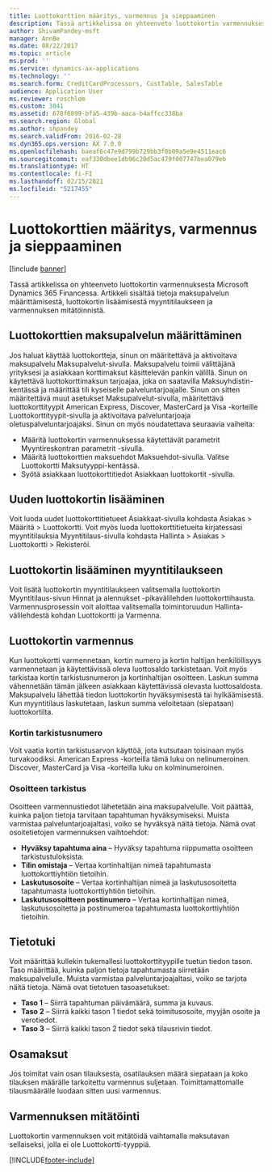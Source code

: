 ```yaml
---
title: Luottokorttien määritys, varmennus ja sieppaaminen
description: Tässä artikkelissa on yhteenveto luottokortin varmennuksesta Microsoft Dynamics 365 Financessa. Artikkeli sisältää tietoja maksupalvelun määrittämisestä, luottokortin lisäämisestä myyntitilaukseen ja varmennuksen mitätöinnistä.
author: ShivamPandey-msft
manager: AnnBe
ms.date: 08/22/2017
ms.topic: article
ms.prod: ''
ms.service: dynamics-ax-applications
ms.technology: ''
ms.search.form: CreditCardProcessors, CustTable, SalesTable
audience: Application User
ms.reviewer: roschlom
ms.custom: 3041
ms.assetid: 678f6899-bfa5-439b-aaca-b4affcc338ba
ms.search.region: Global
ms.author: shpandey
ms.search.validFrom: 2016-02-28
ms.dyn365.ops.version: AX 7.0.0
ms.openlocfilehash: baeaf6c47e9d799b729bb3f0b09a5e9e4511eac6
ms.sourcegitcommit: eaf330dbee1db96c20d5ac479f007747bea079eb
ms.translationtype: HT
ms.contentlocale: fi-FI
ms.lasthandoff: 02/15/2021
ms.locfileid: "5217455"
---
```

# <a name="credit-card-setup-authorization-and-capture"></a>Luottokorttien määritys, varmennus ja sieppaaminen

[!include [banner](../includes/banner.md)]

Tässä artikkelissa on yhteenveto luottokortin varmennuksesta Microsoft Dynamics 365 Financessa. Artikkeli sisältää tietoja maksupalvelun määrittämisestä, luottokortin lisäämisestä myyntitilaukseen ja varmennuksen mitätöinnistä.

<a name="setting-up-the-credit-card-payment-service"></a>Luottokorttien maksupalvelun määrittäminen
------------------------------------------

Jos haluat käyttää luottokortteja, sinun on määritettävä ja aktivoitava maksupalvelu Maksupalvelut-sivulla. Maksupalvelu toimii välittäjänä yrityksesi ja asiakkaan korttimaksut käsittelevän pankin välillä. Sinun on käytettävä luottokorttimaksun tarjoajaa, joka on saatavilla Maksuyhdistin-kentässä ja määrittää tili kyseiselle palveluntarjoajalle. Sinun on sitten määritettävä muut asetukset Maksupalvelut-sivulla, määritettävä luottokorttityypit American Express, Discover, MasterCard ja Visa -korteille Luottokorttityypit-sivulla ja aktivoitava palveluntarjoaja oletuspalveluntarjoajaksi. Sinun on myös noudatettava seuraavia vaiheita:
-   Määritä luottokortin varmennuksessa käytettävät parametrit Myyntireskontran parametrit -sivulla.
-   Määritä luottokorttien maksuehdot Maksuehdot-sivulla. Valitse Luottokortti Maksutyyppi-kentässä.
-   Syötä asiakkaan luottokorttitiedot Asiakkaan luottokortit -sivulla.

## <a name="adding-a-new-credit-card"></a>Uuden luottokortin lisääminen
Voit luoda uudet luottokorttitietueet Asiakkaat-sivulla kohdasta Asiakas > Määritä > Luottokortti. Voit myös luoda luottokorttitietueita kirjatessasi myyntitilauksia Myyntitilaus-sivulla kohdasta Hallinta > Asiakas > Luottokortti > Rekisteröi.

<a name="adding-a-credit-card-to-a-sales-order"></a>Luottokortin lisääminen myyntitilaukseen
-------------------------------------

Voit lisätä luottokortin myyntitilaukseen valitsemalla luottokortin Myyntitilaus-sivun Hinnat ja alennukset -pikavälilehden luottokorttihausta. Varmennusprosessin voit aloittaa valitsemalla toimintoruudun Hallinta-välilehdestä kohdan Luottokortti ja Varmenna.

<a name="authorizing-a-credit-card"></a>Luottokortin varmennus
-------------------------

Kun luottokortti varmennetaan, kortin numero ja kortin haltijan henkilöllisyys varmennetaan ja käytettävissä oleva luottosaldo tarkistetaan. Voit myös tarkistaa kortin tarkistusnumeron ja kortinhaltijan osoitteen. Laskun summa vähennetään tämän jälkeen asiakkaan käytettävissä olevasta luottosaldosta. Maksupalvelu lähettää tiedon luottokortin hyväksymisestä tai hylkäämisestä. Kun myyntitilaus laskutetaan, laskun summa veloitetaan (siepataan) luottokortilta.

### <a name="card-verification-value"></a>Kortin tarkistusnumero

Voit vaatia kortin tarkistusarvon käyttöä, jota kutsutaan toisinaan myös turvakoodiksi. American Express -korteilla tämä luku on nelinumeroinen. Discover, MasterCard ja Visa -korteilla luku on kolminumeroinen.

### <a name="address-verification"></a>Osoitteen tarkistus

Osoitteen varmennustiedot lähetetään aina maksupalvelulle. Voit päättää, kuinka paljon tietoja tarvitaan tapahtuman hyväksymiseksi. Muista varmistaa palveluntarjoajaltasi, voiko se hyväksyä näitä tietoja. Nämä ovat osoitetietojen varmennuksen vaihtoehdot:
-   **Hyväksy tapahtuma aina** – Hyväksy tapahtuma riippumatta osoitteen tarkistustuloksista.
-   **Tilin omistaja** – Vertaa kortinhaltijan nimeä tapahtumasta luottokorttiyhtiön tietoihin.
-   **Laskutusosoite** – Vertaa kortinhaltijan nimeä ja laskutusosoitetta tapahtumasta luottokorttiyhtiön tietoihin.
-   **Laskutusosoitteen postinumero** – Vertaa kortinhaltijan nimeä, laskutusosoitetta ja postinumeroa tapahtumasta luottokorttiyhtiön tietoihin.

## <a name="data-support"></a>Tietotuki
Voit määrittää kullekin tukemallesi luottokorttityypille tuetun tiedon tason. Taso määrittää, kuinka paljon tietoja tapahtumasta siirretään maksupalvelulle. Muista varmistaa palveluntarjoajaltasi, voiko se tarjota näitä tietoja. Nämä ovat tietotuen tasoasetukset:
-   **Taso 1** – Siirrä tapahtuman päivämäärä, summa ja kuvaus.
-   **Taso 2** – Siirrä kaikki tason 1 tiedot sekä toimitusosoite, myyjän osoite ja verotiedot.
-   **Taso 3** – Siirrä kaikki tason 2 tiedot sekä tilausrivin tiedot.

## <a name="partial-payments"></a>Osamaksut
Jos toimitat vain osan tilauksesta, osatilauksen määrä siepataan ja koko tilauksen määrälle tarkoitettu varmennus suljetaan. Toimittamattomalle tilausmäärälle luodaan sitten uusi varmennus.

## <a name="voiding-an-authorization"></a>Varmennuksen mitätöinti 
Luottokortin varmennuksen voit mitätöidä vaihtamalla maksutavan sellaiseksi, jolla ei ole Luottokortti-tyyppiä.







[!INCLUDE[footer-include](../../includes/footer-banner.md)]